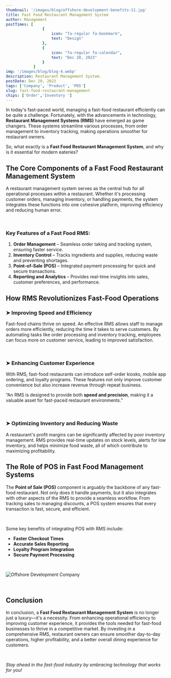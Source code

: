 ```yaml
---
thumbnail: '/images/blog/offshore-development-benefits-11.jpg'
title: Fast Food Restaurant Management System
author: Management
postTimes: [
                {
                    icon: "fa-regular fa-bookmark",
                    text: "Design"
                },
                {
                    icon: "fa-regular fa-calendar",
                    text: "Dec 20, 2023"
                }
            ]
img: '/images/blog/blog-4.webp'       
description: Restaurant Management System.
postDate: Dec 20, 2023
tags: ['Company', 'Product', 'POS']
slug: fast-food-restaurant-management
chips: ['Order','Inventory ']
---
```


In today's fast-paced world, managing a fast-food restaurant efficiently can be quite a challenge. Fortunately, with the advancements in technology, **Restaurant Management Systems (RMS)** have emerged as game changers. These systems streamline various processes, from order management to inventory tracking, making operations smoother for restaurant owners.

So, what exactly is a **Fast Food Restaurant Management System**, and why is it essential for modern eateries?

## The Core Components of a Fast Food Restaurant Management System

A restaurant management system serves as the central hub for all operational processes within a restaurant. Whether it's processing customer orders, managing inventory, or handling payments, the system integrates these functions into one cohesive platform, improving efficiency and reducing human error.

<br>

### Key Features of a Fast Food RMS:
1. **Order Management** – Seamless order taking and tracking system, ensuring faster service.
2. **Inventory Control** – Tracks ingredients and supplies, reducing waste and preventing shortages.
3. **Point-of-Sale (POS)** – Integrated payment processing for quick and secure transactions.
4. **Reporting and Analytics** – Provides real-time insights into sales, customer preferences, and performance.


## How RMS Revolutionizes Fast-Food Operations

### ➤ Improving Speed and Efficiency
Fast-food chains thrive on speed. An effective RMS allows staff to manage orders more efficiently, reducing the time it takes to serve customers. By automating tasks like order processing and inventory tracking, employees can focus more on customer service, leading to improved satisfaction.

<br>

### ➤ Enhancing Customer Experience
With RMS, fast-food restaurants can introduce self-order kiosks, mobile app ordering, and loyalty programs. These features not only improve customer convenience but also increase revenue through repeat business.

“An RMS is designed to provide both **speed and precision**, making it a valuable asset for fast-paced restaurant environments.”

<br>

### ➤ Optimizing Inventory and Reducing Waste
A restaurant's profit margins can be significantly affected by poor inventory management. RMS provides real-time updates on stock levels, alerts for low inventory, and helps minimize food waste, all of which contribute to maximizing profitability.


## The Role of POS in Fast Food Management Systems

The **Point of Sale (POS)** component is arguably the backbone of any fast-food restaurant. Not only does it handle payments, but it also integrates with other aspects of the RMS to provide a seamless workflow. From tracking sales to managing discounts, a POS system ensures that every transaction is fast, secure, and efficient.

<br>

Some key benefits of integrating POS with RMS include:
- **Faster Checkout Times**
- **Accurate Sales Reporting**
- **Loyalty Program Integration**
- **Secure Payment Processing** 

&nbsp;

![Offshore Development Company](/images/blog/Payment.webp)

&nbsp;

## Conclusion

In conclusion, a **Fast Food Restaurant Management System** is no longer just a luxury—it's a necessity. From enhancing operational efficiency to improving customer experience, it provides the tools needed for fast-food businesses to thrive in a competitive market. By investing in a comprehensive RMS, restaurant owners can ensure smoother day-to-day operations, higher profitability, and a better overall dining experience for customers.

<br>

*Stay ahead in the fast-food industry by embracing technology that works for you!*
